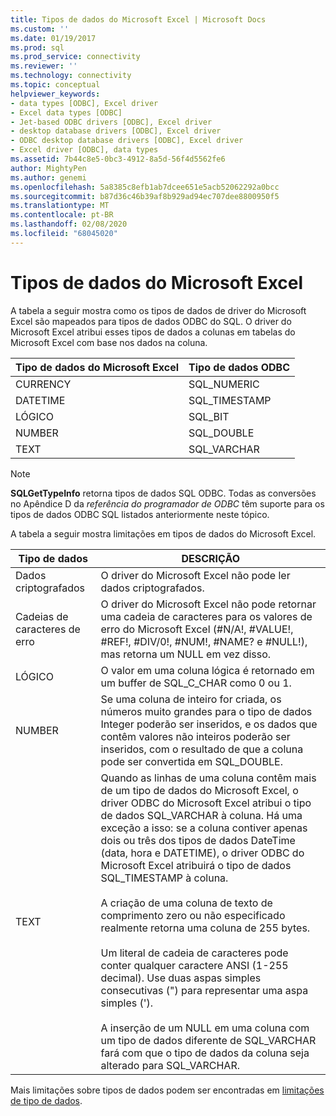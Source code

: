 ```yaml
---
title: Tipos de dados do Microsoft Excel | Microsoft Docs
ms.custom: ''
ms.date: 01/19/2017
ms.prod: sql
ms.prod_service: connectivity
ms.reviewer: ''
ms.technology: connectivity
ms.topic: conceptual
helpviewer_keywords:
- data types [ODBC], Excel driver
- Excel data types [ODBC]
- Jet-based ODBC drivers [ODBC], Excel driver
- desktop database drivers [ODBC], Excel driver
- ODBC desktop database drivers [ODBC], Excel driver
- Excel driver [ODBC], data types
ms.assetid: 7b44c8e5-0bc3-4912-8a5d-56f4d5562fe6
author: MightyPen
ms.author: genemi
ms.openlocfilehash: 5a8385c8efb1ab7dcee651e5acb52062292a0bcc
ms.sourcegitcommit: b87d36c46b39af8b929ad94ec707dee8800950f5
ms.translationtype: MT
ms.contentlocale: pt-BR
ms.lasthandoff: 02/08/2020
ms.locfileid: "68045020"
---
```

# <a name="microsoft-excel-data-types"></a>Tipos de dados do Microsoft Excel
A tabela a seguir mostra como os tipos de dados de driver do Microsoft Excel são mapeados para tipos de dados ODBC do SQL. O driver do Microsoft Excel atribui esses tipos de dados a colunas em tabelas do Microsoft Excel com base nos dados na coluna.  
  
|Tipo de dados do Microsoft Excel|Tipo de dados ODBC|  
|-------------------------------|--------------------|  
|CURRENCY|SQL_NUMERIC|  
|DATETIME|SQL_TIMESTAMP|  
|LÓGICO|SQL_BIT|  
|NUMBER|SQL_DOUBLE|  
|TEXT|SQL_VARCHAR|  
  
> [!NOTE]  
>  **SQLGetTypeInfo** retorna tipos de dados SQL ODBC. Todas as conversões no Apêndice D da *referência do programador de ODBC* têm suporte para os tipos de dados ODBC SQL listados anteriormente neste tópico.  
  
 A tabela a seguir mostra limitações em tipos de dados do Microsoft Excel.  
  
|Tipo de dados|DESCRIÇÃO|  
|---------------|-----------------|  
|Dados criptografados|O driver do Microsoft Excel não pode ler dados criptografados.|  
|Cadeias de caracteres de erro|O driver do Microsoft Excel não pode retornar uma cadeia de caracteres para os valores de erro do Microsoft Excel (#N/A!, #VALUE!, #REF!, #DIV/0!, #NUM!, #NAME? e #NULL!), mas retorna um NULL em vez disso.|  
|LÓGICO|O valor em uma coluna lógica é retornado em um buffer de SQL_C_CHAR como 0 ou 1.|  
|NUMBER|Se uma coluna de inteiro for criada, os números muito grandes para o tipo de dados Integer poderão ser inseridos, e os dados que contêm valores não inteiros poderão ser inseridos, com o resultado de que a coluna pode ser convertida em SQL_DOUBLE.|  
|TEXT|Quando as linhas de uma coluna contêm mais de um tipo de dados do Microsoft Excel, o driver ODBC do Microsoft Excel atribui o tipo de dados SQL_VARCHAR à coluna. Há uma exceção a isso: se a coluna contiver apenas dois ou três dos tipos de dados DateTime (data, hora e DATETIME), o driver ODBC do Microsoft Excel atribuirá o tipo de dados SQL_TIMESTAMP à coluna.<br /><br /> A criação de uma coluna de texto de comprimento zero ou não especificado realmente retorna uma coluna de 255 bytes.<br /><br /> Um literal de cadeia de caracteres pode conter qualquer caractere ANSI (1-255 decimal). Use duas aspas simples consecutivas (") para representar uma aspa simples (').<br /><br /> A inserção de um NULL em uma coluna com um tipo de dados diferente de SQL_VARCHAR fará com que o tipo de dados da coluna seja alterado para SQL_VARCHAR.|  
  
 Mais limitações sobre tipos de dados podem ser encontradas em [limitações de tipo de dados](../../odbc/microsoft/data-type-limitations.md).
